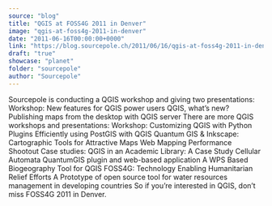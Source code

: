 ```yaml
---
source: "blog"
title: "QGIS at FOSS4G 2011 in Denver"
image: "qgis-at-foss4g-2011-in-denver"
date: "2011-06-16T00:00:00+0000"
link: "https://blog.sourcepole.ch/2011/06/16/qgis-at-foss4g-2011-in-denver/"
draft: "true"
showcase: "planet"
folder: "sourcepole"
author: "Sourcepole"
---
```


Sourcepole is conducting a QGIS workshop and giving two presentations:
Workshop: New features for QGIS power users QGIS, what&rsquo;s new? Publishing maps from the desktop with QGIS server There are more QGIS workshops and presentations:
Workshop: Customizing QGIS with Python Plugins Efficiently using PostGIS with QGIS Quantum GIS &amp; Inkscape: Cartographic Tools for Attractive Maps Web Mapping Performance Shootout Case studies:
QGIS in an Academic Library: A Case Study Cellular Automata QuantumGIS plugin and web-based application A WPS Based Biogeography Tool for QGIS FOSS4G: Technology Enabling Humanitarian Relief Efforts A Prototype of open source tool for water resources management in developing countries So if you&rsquo;re interested in QGIS, don&rsquo;t miss FOSS4G 2011 in Denver.
